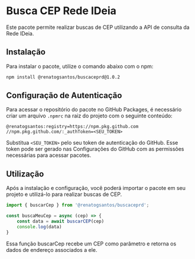 # Busca CEP Rede IDeia

Este pacote permite realizar buscas de CEP utilizando a API de consulta da Rede IDeia.

## Instalação

Para instalar o pacote, utilize o comando abaixo com o npm:

```bash
npm install @renatogsantos/buscaceprd@1.0.2
```
## Configuração de Autenticação

Para acessar o repositório do pacote no GitHub Packages, é necessário criar um arquivo `.npmrc` na raiz do projeto com o seguinte conteúdo:

```plaintext
@renatogsantos:registry=https://npm.pkg.github.com
//npm.pkg.github.com/:_authToken=<SEU_TOKEN>
```

Substitua `<SEU_TOKEN>` pelo seu token de autenticação do GitHub. Esse token pode ser gerado nas Configurações do GitHub com as permissões necessárias para acessar pacotes.

## Utilização

Após a instalação e configuração, você poderá importar o pacote em seu projeto e utilizá-lo para realizar buscas de CEP.

```javascript
import { buscarCep } from '@renatogsantos/buscaceprd';

const buscaMeuCep = async (cep) => {
    const data = await buscarCEP(cep)
    console.log(data)
}
```

Essa função buscarCep recebe um CEP como parâmetro e retorna os dados de endereço associados a ele.
